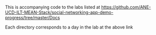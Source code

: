 This is accompanying code to the labs listed at https://github.com/ANE-UCD-ILT-MEAN-Stack/social-networking-app-demo-progress/tree/master/Docs

Each directory corresponds to a day in the lab at the above link
